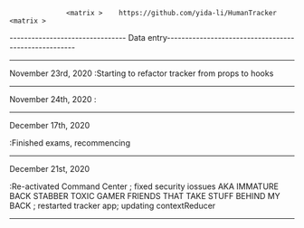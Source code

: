 

                  <matrix >    https://github.com/yida-li/HumanTracker           <matrix >            


--------------------------------     Data entry-----------------------------------------------------






---------------------------------------------------------------------------------------------------

November 23rd, 2020
:Starting to refactor tracker from props to hooks

---------------------------------------------------------------------------------------------------

November 24th, 2020
:



---------------------------------------------------------------------------------------------------




December 17th, 2020

:Finished exams, recommencing

---------------------------------------------------------------------------------------------------

December 21st, 2020

:Re-activated Command Center ; fixed security iossues AKA  IMMATURE BACK STABBER TOXIC GAMER FRIENDS THAT TAKE STUFF BEHIND MY BACK ; restarted tracker app;  updating contextReducer 

---------------------------------------------------------------------------------------------------